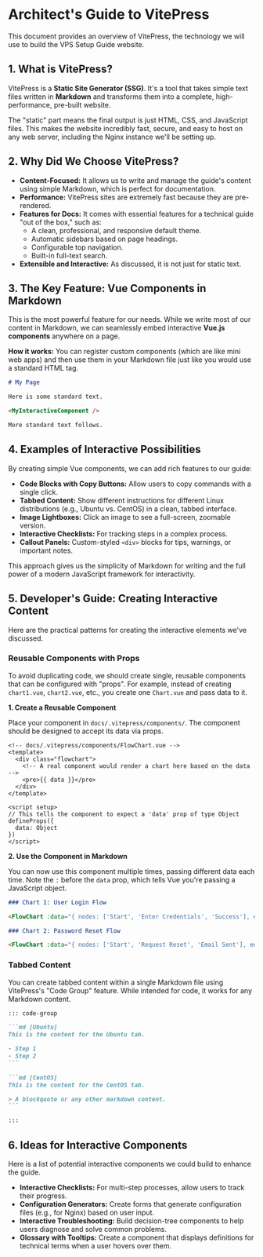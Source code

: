 # Architect's Guide to VitePress

This document provides an overview of VitePress, the technology we will use to build the VPS Setup Guide website.

## 1. What is VitePress?

VitePress is a **Static Site Generator (SSG)**. It's a tool that takes simple text files written in **Markdown** and transforms them into a complete, high-performance, pre-built website.

The "static" part means the final output is just HTML, CSS, and JavaScript files. This makes the website incredibly fast, secure, and easy to host on any web server, including the Nginx instance we'll be setting up.

## 2. Why Did We Choose VitePress?

*   **Content-Focused:** It allows us to write and manage the guide's content using simple Markdown, which is perfect for documentation.
*   **Performance:** VitePress sites are extremely fast because they are pre-rendered.
*   **Features for Docs:** It comes with essential features for a technical guide "out of the box," such as:
    *   A clean, professional, and responsive default theme.
    *   Automatic sidebars based on page headings.
    *   Configurable top navigation.
    *   Built-in full-text search.
*   **Extensible and Interactive:** As discussed, it is not just for static text.

## 3. The Key Feature: Vue Components in Markdown

This is the most powerful feature for our needs. While we write most of our content in Markdown, we can seamlessly embed interactive **Vue.js components** anywhere on a page.

**How it works:**
You can register custom components (which are like mini web apps) and then use them in your Markdown file just like you would use a standard HTML tag.

```markdown
# My Page

Here is some standard text.

<MyInteractiveComponent />

More standard text follows.
```

## 4. Examples of Interactive Possibilities

By creating simple Vue components, we can add rich features to our guide:

*   **Code Blocks with Copy Buttons:** Allow users to copy commands with a single click.
*   **Tabbed Content:** Show different instructions for different Linux distributions (e.g., Ubuntu vs. CentOS) in a clean, tabbed interface.
*   **Image Lightboxes:** Click an image to see a full-screen, zoomable version.
*   **Interactive Checklists:** For tracking steps in a complex process.
*   **Callout Panels:** Custom-styled `<div>` blocks for tips, warnings, or important notes.

This approach gives us the simplicity of Markdown for writing and the full power of a modern JavaScript framework for interactivity.

## 5. Developer's Guide: Creating Interactive Content

Here are the practical patterns for creating the interactive elements we've discussed.

### Reusable Components with Props

To avoid duplicating code, we should create single, reusable components that can be configured with "props". For example, instead of creating `chart1.vue`, `chart2.vue`, etc., you create one `Chart.vue` and pass data to it.

**1. Create a Reusable Component**

Place your component in `docs/.vitepress/components/`. The component should be designed to accept its data via props.

```vue
<!-- docs/.vitepress/components/FlowChart.vue -->
<template>
  <div class="flowchart">
    <!-- A real component would render a chart here based on the data -->
    <pre>{{ data }}</pre>
  </div>
</template>

<script setup>
// This tells the component to expect a 'data' prop of type Object
defineProps({
  data: Object
})
</script>
```

**2. Use the Component in Markdown**

You can now use this component multiple times, passing different data each time. Note the `:` before the `data` prop, which tells Vue you're passing a JavaScript object.

```markdown
### Chart 1: User Login Flow

<FlowChart :data="{ nodes: ['Start', 'Enter Credentials', 'Success'], edges: [['Start', 'Enter Credentials'], ['Enter Credentials', 'Success']] }" />

### Chart 2: Password Reset Flow

<FlowChart :data="{ nodes: ['Start', 'Request Reset', 'Email Sent'], edges: [['Start', 'Request Reset'], ['Request Reset', 'Email Sent']] }" />
```

### Tabbed Content

You can create tabbed content within a single Markdown file using VitePress's "Code Group" feature. While intended for code, it works for any Markdown content.

````markdown
::: code-group

```md [Ubuntu]
This is the content for the Ubuntu tab.

- Step 1
- Step 2
```

```md [CentOS]
This is the content for the CentOS tab.

> A blockquote or any other markdown content.
```

:::
````

## 6. Ideas for Interactive Components

Here is a list of potential interactive components we could build to enhance the guide.

*   **Interactive Checklists:** For multi-step processes, allow users to track their progress.
*   **Configuration Generators:** Create forms that generate configuration files (e.g., for Nginx) based on user input.
*   **Interactive Troubleshooting:** Build decision-tree components to help users diagnose and solve common problems.
*   **Glossary with Tooltips:** Create a component that displays definitions for technical terms when a user hovers over them.
